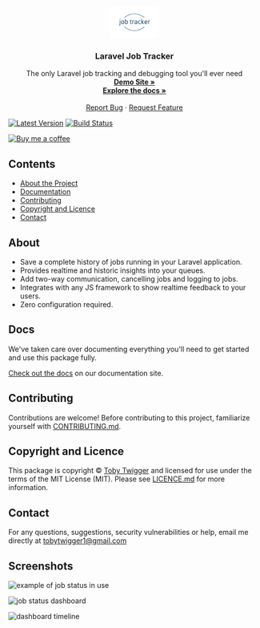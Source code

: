 <p align="center">
  <a href="https://github.com/tobytwigger/laravel-job-status">
    <img src="https://raw.githubusercontent.com/tobytwigger/laravel-job-status-demo/main/resources/images/logo-no-background.png" alt="Logo" width="100" height="63">
  </a>

<h3 align="center">Laravel Job Tracker</h3>

  <p align="center">
    The only Laravel job tracking and debugging tool you'll ever need
<br />
        <a href="#"><strong>Demo Site »</strong></a>
<br />
    <a href="https://tobytwigger.github.io/laravel-job-status"><strong>Explore the docs »</strong></a>
<br />
<br />
    <a href="https://github.com/tobytwigger/laravel-job-status/issues/new?template=bug_report.md">Report Bug</a>
    ·
    <a href="https://github.com/tobytwigger/laravel-job-status/issues/new?template=feature_request.md">Request Feature</a>
</p>

[![Latest Version](https://img.shields.io/github/v/release/tobytwigger/laravel-job-status?label=Latest%20Version&sort=semver&style=plastic)](https://github.com/tobytwigger/laravel-job-status/releases)
[![Build Status](https://github.com/tobytwigger/laravel-job-status/actions/workflows/trigger_main_branch_flow.yml/badge.svg)](https://github.com/tobytwigger/laravel-job-status/actions/workflows/trigger_main_branch_flow.yml)

[![Buy me a coffee](https://www.buymeacoffee.com/assets/img/custom_images/orange_img.png)](http://buymeacoffee.com/translate)

## Contents

* [About the Project](#about)
* [Documentation](#docs)
* [Contributing](#contributing)
* [Copyright and Licence](#copyright-and-licence)
* [Contact](#contact)

## About

- Save a complete history of jobs running in your Laravel application.
- Provides realtime and historic insights into your queues.
- Add two-way communication, cancelling jobs and logging to jobs.
- Integrates with any JS framework to show realtime feedback to your users.
- Zero configuration required.

## Docs

We've taken care over documenting everything you'll need to get started and use this package fully.

[Check out the docs](https://tobytwigger.github.io/laravel-job-status) on our documentation site.

## Contributing

Contributions are welcome! Before contributing to this project, familiarize
yourself with [CONTRIBUTING.md](CONTRIBUTING.md).

## Copyright and Licence

This package is copyright © [Toby Twigger](https://github.com/tobytwigger)
and licensed for use under the terms of the MIT License (MIT). Please see
[LICENCE.md](LICENCE.md) for more information.

## Contact

For any questions, suggestions, security vulnerabilities or help, email me directly
at [tobytwigger1@gmail.com](mailto:tobytwigger1@gmail.com)

## Screenshots

![example of job status in use](https://github.com/tobytwigger/laravel-job-status/blob/main/docs/docs/assets/images/podcast.gif "Showing the user the status of their podcast being uploaded")


![job status dashboard](https://github.com/tobytwigger/laravel-job-status/blob/main/docs/docs/assets/images/dashboard/list-of-jobs.png "Viewing a list of jobs running in your application")


![dashboard timeline](https://github.com/tobytwigger/laravel-job-status/blob/main/docs/docs/assets/images/dashboard/run-timeline.png "View the timeline for a particular run of a job")
